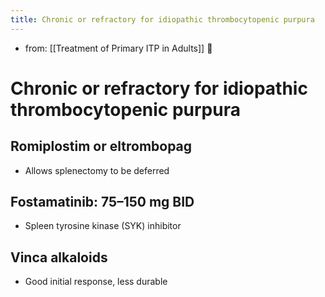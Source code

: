 ```yaml
---
title: Chronic or refractory for idiopathic thrombocytopenic purpura
---
```


- from: [[Treatment of Primary ITP in Adults]] 󰒖

# Chronic or refractory for idiopathic thrombocytopenic purpura

## Romiplostim or eltrombopag

* Allows splenectomy to be deferred

## Fostamatinib: 75–150 mg BID

* Spleen tyrosine kinase (SYK) inhibitor

## Vinca alkaloids

* Good initial response, less durable
